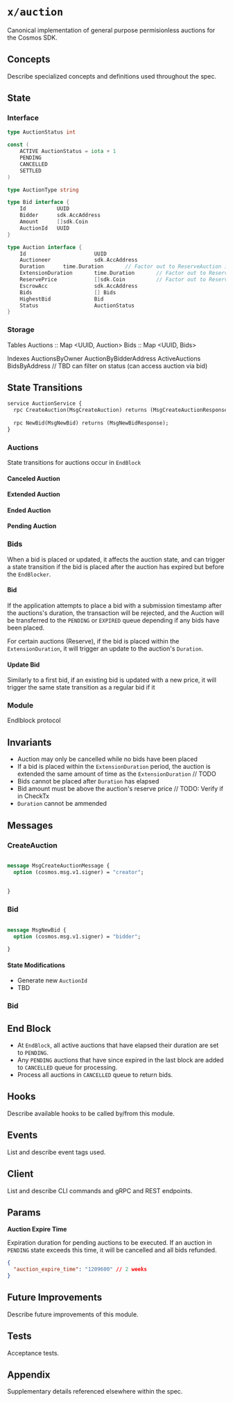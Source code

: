 # `x/auction`

Canonical implementation of general purpose permisionless auctions for the Cosmos SDK.

## Concepts

Describe specialized concepts and definitions used throughout the spec.

## State

### Interface
```go
type AuctionStatus int

const (
	ACTIVE AuctionStatus = iota + 1
	PENDING
	CANCELLED
	SETTLED
)

type AuctionType string

type Bid interface {
	Id          UUID
	Bidder      sdk.AccAddress
	Amount      []sdk.Coin
	AuctionId   UUID
}

type Auction interface {
	Id                      UUID
	Auctioneer              sdk.AccAddress
    Duration      time.Duration       // Factor out to ReserveAuction implementation
	ExtensionDuration       time.Duration       // Factor out to ReserveAuction implementation
	ReservePrice            []sdk.Coin          // Factor out to ReserveAuction implementation
	EscrowAcc               sdk.AccAddress
	Bids                    [] Bids
	HighestBid              Bid
	Status                  AuctionStatus
}

```
### Storage

Tables
Auctions :: Map <UUID, Auction>
Bids :: Map <UUID, Bids>

Indexes
AuctionsByOwner
AuctionByBidderAddress
ActiveAuctions
BidsByAddress // TBD can filter on status (can access auction via bid)

## State Transitions

```protobuf
service AuctionService {
  rpc CreateAuction(MsgCreateAuction) returns (MsgCreateAuctionResponse);
  
  rpc NewBid(MsgNewBid) returns (MsgNewBidResponse);
}
```


### Auctions
State transitions for auctions occur in `EndBlock` 

#### Canceled Auction

#### Extended Auction

#### Ended Auction

#### Pending Auction


### Bids
When a bid is placed or updated, it affects the auction state, and can trigger a state transition if the bid is placed after the auction has expired but before the `EndBlocker`. 

#### Bid
If the application attempts to place a bid with a submission timestamp after the auctions's duration, the transaction will be rejected, and the Auction will be transferred to the `PENDING` or `EXPIRED` queue depending if any bids have been placed.

For certain auctions (Reserve), if the bid is placed within the `ExtensionDuration`, it will trigger an update to the auction's `Duration`. 

#### Update Bid
Similarly to a first bid, if an existing bid is updated with a new price, it will trigger the same state transition as a regular bid if it 

### Module
Endlblock protocol

## Invariants
- Auction may only be cancelled while no bids have been placed
- If a bid is placed within the `ExtensionDuration` period, the auction is extended the same amount of time as the `ExtensionDuration` // TODO
- Bids cannot be placed after `Duration` has elapsed
- Bid amount must be above the auction's reserve price // TODO: Verify if in CheckTx
- `Duration` cannot be ammended

## Messages

### CreateAuction
```protobuf

message MsgCreateAuctionMessage {
  option (cosmos.msg.v1.signer) = "creator";
  
  
}

```

### Bid
```protobuf

message MsgNewBid {
  option (cosmos.msg.v1.signer) = "bidder";
  
}

```
#### State Modifications
- Generate new `AuctionId`
- TBD

### Bid

## End Block
- At `EndBlock`, all active auctions that have elapsed their duration are set to `PENDING`. 
- Any `PENDING` auctions that have since expired in the last block are added to `CANCELLED` queue for processing.
- Process all auctions in `CANCELLED` queue to return bids.

## Hooks

Describe available hooks to be called by/from this module.

## Events

List and describe event tags used.

## Client

List and describe CLI commands and gRPC and REST endpoints.

## Params


**Auction Expire Time**

Expiration duration for pending auctions to be executed. If an auction in `PENDING` state exceeds this time, it will be cancelled and all bids refunded.
```json
{
  "auction_expire_time": "1209600" // 2 weeks
}
```

## Future Improvements

Describe future improvements of this module.

## Tests

Acceptance tests.

## Appendix

Supplementary details referenced elsewhere within the spec.